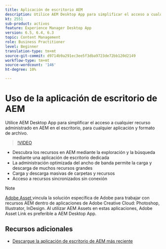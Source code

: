 ```yaml
---
title: Aplicación de escritorio AEM
description: Utilice AEM Desktop App para simplificar el acceso a cualquier recurso administrado en AEM en el escritorio, para cualquier aplicación y formato de archivo.
kt: 2551
sub-product: activos
feature: Experience Manager Desktop App
version: 6.5, 6.4, 6.3
topic: Content Management
role: Business Practitioner
level: Beginner
translation-type: tm+mt
source-git-commit: d9714b9a291ec3ee5f3dba9723de72bb120d2149
workflow-type: tm+mt
source-wordcount: '146'
ht-degree: 10%

---
```



# Uso de la aplicación de escritorio de AEM

Utilice AEM Desktop App para simplificar el acceso a cualquier recurso administrado en AEM en el escritorio, para cualquier aplicación y formato de archivo.

>[!VIDEO](https://video.tv.adobe.com/v/28868/?quality=12&learn=on)

+ Descubra los recursos en AEM mediante la exploración y la búsqueda mediante una aplicación de escritorio dedicada
+ La administración optimizada del ancho de banda permite la carga y descarga de muchos recursos grandes
+ Carga y descarga masivas de carpetas y recursos
+ Acceso a recursos sincronizados sin conexión

>[!NOTE]
>
> [Adobe Asset ](./adobe-asset-link.md) vincula la solución específica de Adobe para trabajar con recursos AEM dentro de aplicaciones de Adobe Creative Cloud: Photoshop, Illustrator, InDesign. Al utilizar AEM Assets en estas aplicaciones, Adobe Asset Link es preferible a AEM Desktop App.

## Recursos adicionales

+ [Descargue la aplicación de escritorio de AEM más reciente](https://docs.adobe.com/content/help/es-ES/experience-manager-desktop-app/using/release-notes.html)
